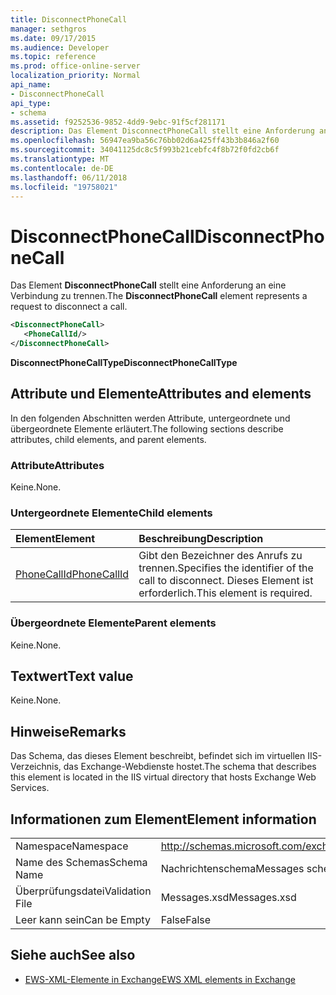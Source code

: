 ```yaml
---
title: DisconnectPhoneCall
manager: sethgros
ms.date: 09/17/2015
ms.audience: Developer
ms.topic: reference
ms.prod: office-online-server
localization_priority: Normal
api_name:
- DisconnectPhoneCall
api_type:
- schema
ms.assetid: f9252536-9852-4dd9-9ebc-91f5cf281171
description: Das Element DisconnectPhoneCall stellt eine Anforderung an eine Verbindung zu trennen.
ms.openlocfilehash: 56947ea9ba56c76bb02d6a425ff43b3b846a2f60
ms.sourcegitcommit: 34041125dc8c5f993b21cebfc4f8b72f0fd2cb6f
ms.translationtype: MT
ms.contentlocale: de-DE
ms.lasthandoff: 06/11/2018
ms.locfileid: "19758021"
---
```

# <a name="disconnectphonecall"></a><span data-ttu-id="80779-103">DisconnectPhoneCall</span><span class="sxs-lookup"><span data-stu-id="80779-103">DisconnectPhoneCall</span></span>

<span data-ttu-id="80779-104">Das Element **DisconnectPhoneCall** stellt eine Anforderung an eine Verbindung zu trennen.</span><span class="sxs-lookup"><span data-stu-id="80779-104">The **DisconnectPhoneCall** element represents a request to disconnect a call.</span></span> 
  
```xml
<DisconnectPhoneCall>
   <PhoneCallId/>
</DisconnectPhoneCall>
```

 <span data-ttu-id="80779-105">**DisconnectPhoneCallType**</span><span class="sxs-lookup"><span data-stu-id="80779-105">**DisconnectPhoneCallType**</span></span>
## <a name="attributes-and-elements"></a><span data-ttu-id="80779-106">Attribute und Elemente</span><span class="sxs-lookup"><span data-stu-id="80779-106">Attributes and elements</span></span>

<span data-ttu-id="80779-107">In den folgenden Abschnitten werden Attribute, untergeordnete und übergeordnete Elemente erläutert.</span><span class="sxs-lookup"><span data-stu-id="80779-107">The following sections describe attributes, child elements, and parent elements.</span></span>
  
### <a name="attributes"></a><span data-ttu-id="80779-108">Attribute</span><span class="sxs-lookup"><span data-stu-id="80779-108">Attributes</span></span>

<span data-ttu-id="80779-109">Keine.</span><span class="sxs-lookup"><span data-stu-id="80779-109">None.</span></span>
  
### <a name="child-elements"></a><span data-ttu-id="80779-110">Untergeordnete Elemente</span><span class="sxs-lookup"><span data-stu-id="80779-110">Child elements</span></span>

|<span data-ttu-id="80779-111">**Element**</span><span class="sxs-lookup"><span data-stu-id="80779-111">**Element**</span></span>|<span data-ttu-id="80779-112">**Beschreibung**</span><span class="sxs-lookup"><span data-stu-id="80779-112">**Description**</span></span>|
|:-----|:-----|
|[<span data-ttu-id="80779-113">PhoneCallId</span><span class="sxs-lookup"><span data-stu-id="80779-113">PhoneCallId</span></span>](phonecallid.md) <br/> |<span data-ttu-id="80779-114">Gibt den Bezeichner des Anrufs zu trennen.</span><span class="sxs-lookup"><span data-stu-id="80779-114">Specifies the identifier of the call to disconnect.</span></span> <span data-ttu-id="80779-115">Dieses Element ist erforderlich.</span><span class="sxs-lookup"><span data-stu-id="80779-115">This element is required.</span></span>  <br/> |
   
### <a name="parent-elements"></a><span data-ttu-id="80779-116">Übergeordnete Elemente</span><span class="sxs-lookup"><span data-stu-id="80779-116">Parent elements</span></span>

<span data-ttu-id="80779-117">Keine.</span><span class="sxs-lookup"><span data-stu-id="80779-117">None.</span></span>
  
## <a name="text-value"></a><span data-ttu-id="80779-118">Textwert</span><span class="sxs-lookup"><span data-stu-id="80779-118">Text value</span></span>

<span data-ttu-id="80779-119">Keine.</span><span class="sxs-lookup"><span data-stu-id="80779-119">None.</span></span>
  
## <a name="remarks"></a><span data-ttu-id="80779-120">Hinweise</span><span class="sxs-lookup"><span data-stu-id="80779-120">Remarks</span></span>

<span data-ttu-id="80779-121">Das Schema, das dieses Element beschreibt, befindet sich im virtuellen IIS-Verzeichnis, das Exchange-Webdienste hostet.</span><span class="sxs-lookup"><span data-stu-id="80779-121">The schema that describes this element is located in the IIS virtual directory that hosts Exchange Web Services.</span></span>
  
## <a name="element-information"></a><span data-ttu-id="80779-122">Informationen zum Element</span><span class="sxs-lookup"><span data-stu-id="80779-122">Element information</span></span>

|||
|:-----|:-----|
|<span data-ttu-id="80779-123">Namespace</span><span class="sxs-lookup"><span data-stu-id="80779-123">Namespace</span></span>  <br/> |http://schemas.microsoft.com/exchange/services/2006/messages  <br/> |
|<span data-ttu-id="80779-124">Name des Schemas</span><span class="sxs-lookup"><span data-stu-id="80779-124">Schema Name</span></span>  <br/> |<span data-ttu-id="80779-125">Nachrichtenschema</span><span class="sxs-lookup"><span data-stu-id="80779-125">Messages schema</span></span>  <br/> |
|<span data-ttu-id="80779-126">Überprüfungsdatei</span><span class="sxs-lookup"><span data-stu-id="80779-126">Validation File</span></span>  <br/> |<span data-ttu-id="80779-127">Messages.xsd</span><span class="sxs-lookup"><span data-stu-id="80779-127">Messages.xsd</span></span>  <br/> |
|<span data-ttu-id="80779-128">Leer kann sein</span><span class="sxs-lookup"><span data-stu-id="80779-128">Can be Empty</span></span>  <br/> |<span data-ttu-id="80779-129">False</span><span class="sxs-lookup"><span data-stu-id="80779-129">False</span></span>  <br/> |
   
## <a name="see-also"></a><span data-ttu-id="80779-130">Siehe auch</span><span class="sxs-lookup"><span data-stu-id="80779-130">See also</span></span>

- [<span data-ttu-id="80779-131">EWS-XML-Elemente in Exchange</span><span class="sxs-lookup"><span data-stu-id="80779-131">EWS XML elements in Exchange</span></span>](ews-xml-elements-in-exchange.md)

